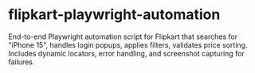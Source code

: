 # flipkart-playwright-automation
End-to-end Playwright automation script for Flipkart that searches for "iPhone 15", handles login popups, applies filters, validates price sorting. Includes dynamic locators, error handling, and screenshot capturing for failures.
